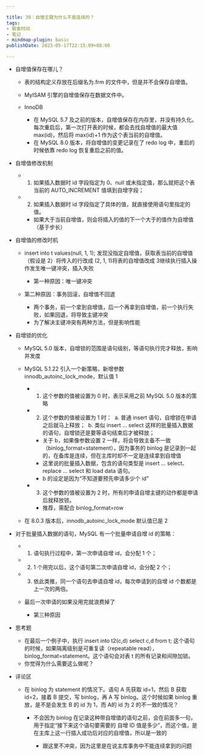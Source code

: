 ```yaml
---

title: 39｜自增主键为什么不是连续的？
tags:
- 极客时间
- 笔记
- mindmap-plugin: basic
publishDate: 2023-05-17T22:15:09+08:00

---
```


- 自增值保存在哪儿？

  - 表的结构定义存放在后缀名为.frm 的文件中，但是并不会保存自增值。
  - MyISAM 引擎的自增值保存在数据文件中。
  - InnoDB

    - 在 MySQL 5.7 及之前的版本，自增值保存在内存里，并没有持久化。每次重启后，第一次打开表的时候，都会去找自增值的最大值 max(id)，然后将 max(id)+1 作为这个表当前的自增值。
    - 在 MySQL 8.0 版本，将自增值的变更记录在了 redo log 中，重启的时候依靠 redo log 恢复重启之前的值。

- 自增值修改机制

  - 1. 如果插入数据时 id 字段指定为 0、null 或未指定值，那么就把这个表当前的 AUTO_INCREMENT 值填到自增字段；
  - 2. 如果插入数据时 id 字段指定了具体的值，就直接使用语句里指定的值。

    - 如果大于当前自增值，则会将插入的值的下一个大于的值作为自增值（基于步长）

- 自增值的修改时机

  - insert into t values(null, 1, 1); 发现没指定自增值，获取表当前的自增值（假设是 2）将传入的行改成 (2, 1, 1)将表的自增值改成 3继续执行插入操作发生唯一键冲突，插入失败

    - 第一种原因：唯一键冲突

  - 第二种原因：事务回滚，自增值不回退

    - 两个事务，前一个拿到自增值，后一个再拿到自增值，前一个执行失败，如果回退，将导致主键冲突
    - 为了解决主键冲突有两种方法，但是影响性能

- 自增锁的优化

  - MySQL 5.0 版本，自增锁的范围是语句级别，等语句执行完才释放，影响并发度
  - MySQL 5.1.22 引入一个新策略，新增参数 innodb_autoinc_lock_mode，默认值 1

    - 1. 这个参数的值被设置为 0 时，表示采用之前 MySQL 5.0 版本的策略
    - 2. 这个参数的值被设置为 1 时：  a. 普通 insert 语句，自增锁在申请之后就马上释放；  b. 类似 insert … select 这样的批量插入数据的语句，自增锁还是要等语句结束后才被释放；

      - 关于 b，如果像参数设置 2 一样，将会导致主备不一致（binlog_format=statement），因为事务的 binlog 是记录到一起的，在备库是连续，但在主库时却不一定是连续拿到自增值
      - 这里说的批量插入数据，包含的语句类型是 insert … select、replace … select 和 load data 语句。
      - b 的设定是因为“不知道要预先申请多少个 id”

    - 3. 这个参数的值被设置为 2 时，所有的申请自增主键的动作都是申请后就释放锁。

      - 推荐，需配合 binlog_format=row

  - 在 8.0.3 版本后，innodb_autoinc_lock_mode 默认值已是 2

- 对于批量插入数据的语句，MySQL 有一个批量申请自增 id 的策略：

  - 1. 语句执行过程中，第一次申请自增 id，会分配 1 个；
  - 2. 1 个用完以后，这个语句第二次申请自增 id，会分配 2 个；
  - 3. 依此类推，同一个语句去申请自增 id，每次申请到的自增 id 个数都是上一次的两倍。
  - 最后一次申请的如果没用完就浪费掉了

    - 第三种原因

- 思考题

  - 在最后一个例子中，执行 insert into t2(c,d) select c,d from t; 这个语句的时候，如果隔离级别是可重复读（repeatable read），binlog_format=statement。这个语句会对表 t 的所有记录和间隙加锁。
  - 你觉得为什么需要这么做呢？

- 评论区

  - 在 binlog 为 statement 的情况下。语句 A 先获取 id=1，然后 B 获取 id=2，接着 B 提交，写 binlog，再 A 写 binlog。这个时候如果 binlog 重放，是不是会发生 B 的 id 为 1，而 A的 id 为 2 的不一致的情况？

    - 不会因为 binlog 在记录这种带自增值的语句之前，会在前面多一句，用于指定“接下来这个语句要需要的 自增 ID 值是多少”，而这个值，是在主库上这一行插入成功后对应的自增值，所以是一致的

      - 跟这里不冲突，因为这里是在说主库事务中不能连续拿到的问题

